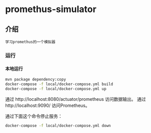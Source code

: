 # promethus-simulator

## 介绍

```text
学习promethus的一个模拟器

```
### 运行

#### 本地运行

```bash
mvn package dependency:copy
docker-compose -f local/docker-compose.yml build
docker-compose -f local/docker-compose.yml up
```

通过 http://localhost:8080/actuator/prometheus 访问数据输出。
通过 http://localhost:9090/ 访问Prometheus。

通过下面这个命令停止服务：

```bash
docker-compose -f local/docker-compose.yml down
```
